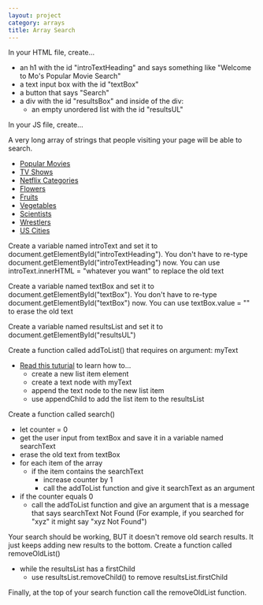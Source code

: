 ```yaml
---
layout: project
category: arrays
title: Array Search
---
```


In your HTML file, create...
  - an h1 with the id "introTextHeading" and says something like "Welcome to Mo's Popular Movie Search"
  - a text input box with the id "textBox"
  - a button that says "Search"
  - a div with the id "resultsBox" and inside of the div:
    - an empty unordered list with the id "resultsUL"

In your JS file, create...

A very long array of strings that people visiting your page will be able to search.

  - [Popular Movies](https://github.com/dariusk/corpora/blob/master/data/film-tv/popular-movies.json)
  - [TV Shows](https://github.com/dariusk/corpora/blob/master/data/film-tv/tv_shows.json)
  - [Netflix Categories](https://github.com/dariusk/corpora/blob/master/data/film-tv/netflix-categories.json)
  - [Flowers](https://github.com/dariusk/corpora/blob/master/data/plants/flowers.json)
  - [Fruits](https://github.com/dariusk/corpora/blob/master/data/foods/fruits.json)
  - [Vegetables](https://github.com/dariusk/corpora/blob/master/data/foods/vegetables.json)
  - [Scientists](https://github.com/dariusk/corpora/blob/master/data/humans/scientists.json)
  - [Wrestlers](https://github.com/dariusk/corpora/blob/master/data/humans/wrestlers.json)
  - [US Cities](https://gist.github.com/norcal82/42440bd06a67eb7d9616)

Create a variable named introText and set it to document.getElementById("introTextHeading"). You don't have to re-type document.getElementById("introTextHeading") now. You can use introText.innerHTML = "whatever you want" to replace the old text

Create a variable named textBox and set it to document.getElementById("textBox"). You don't have to re-type document.getElementById("textBox") now. You can use textBox.value = "" to erase the old text

Create a variable named resultsList and set it to document.getElementById("resultsUL")

Create a function called addToList() that requires on argument: myText
  - [Read this tuturial](https://www.w3schools.com/jsref/met_node_appendchild.asp) to learn how to...
      - create a new list item element
      - create a text node with myText
      - append the text node to the new list item
      - use appendChild to add the list item to the resultsList


Create a function called search()
  - let counter = 0
  - get the user input from textBox and save it in a variable named searchText
  - erase the old text from textBox
  - for each item of the array
    - if the item contains the searchText
      - increase counter by 1
      - call the addToList function and give it searchText as an argument
  - if the counter equals 0
    - call the addToList function and give an argument that is a message that says searchText Not Found (For example, if you searched for "xyz" it might say "xyz Not Found")



Your search should be working, BUT it doesn't remove old search results. It just keeps adding new results to the bottom. Create a function called removeOldList()
  - while the resultsList has a firstChild
    - use resultsList.removeChild() to remove resultsList.firstChild


Finally, at the top of your search function call the removeOldList function.
